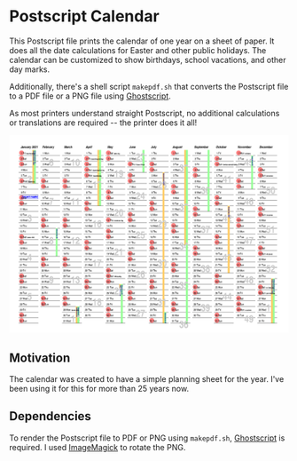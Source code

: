 # Postscript Calendar

This Postscript file prints the calendar of one year on a sheet of paper.
It does all the date calculations for Easter and other public holidays.
The calendar can be customized to show birthdays, school vacations, and other day marks.

Additionally, there's a shell script `makepdf.sh` that converts the Postscript file to a PDF file
or a PNG file using [Ghostscript](https://www.ghostscript.com/).

As most printers understand straight Postscript,
no additional calculations or translations are required -- the printer does it all!

![Example calendar sheet](calendar_2021r.png)

## Motivation

The calendar was created to have a simple planning sheet for the year.
I've been using it for this for more than 25 years now.

## Dependencies

To render the Postscript file to PDF or PNG using `makepdf.sh`,
[Ghostscript](https://www.ghostscript.com/) is required.
I used [ImageMagick](https://www.imagemagick.org/) to rotate the PNG.
